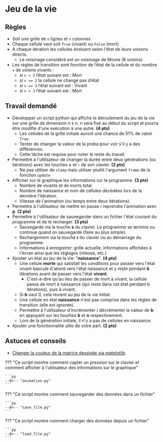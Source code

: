 # Jeu de la vie

## Règles

- Soit une grille de `n` lignes et `n` colonnes
- Chaque cellule vaut soit `True` (vivant) ou `False` (mort)
- A chaque itération les cellules évoluent selon l'état de leurs voisons directs.
    - Le voisinage considéré est un voisinage de Moore (8 voisins).
- Les règles de transition sont fonction de l’état de la cellule et du nombre `v` de voisins vivants :
    - si `v < 2` l’état suivant est : Mort
    - si `v == 2` la cellule ne change pas d’état
    - si `v == 3` l’état suivant est : Vivant
    - si `v > 3` l’état suivant est : Mort

## Travail demandé

- Développer un script python qui affiche le déroulement du jeu de la vie sur une grille de dimension n x n. n sera fixé au début du script et pourra être modifié d'une exécution à une autre. **(4 pts)**
    - Les cellules de la grille initiale auront une chance de 51% de valoir `True`.
    - Tenter de changer la valeur de la proba pour voir s'il y a des différences.
    - Cette tâche est requise pour noter le reste du travail.
- Permettre à l'utilisateur de changer la durée entre deux générations (ou itérations) avec les touches **+** et **-** de son clavier. **(2 pts)**
    - Ne pas utiliser de `sleep` mais utiliser plutôt l'argument `frame` de la fonction `update`
- Afficher sur le graphique les informations sur le programme. **(3 pts)**
    - Nombre de vivants et de morts total.
    - Nombre de naissance et nom de cellules décédées lors de la dernière l'itération.
    - Vitesse de l'animation (ou temps entre deux itérations).
- Permettre à l'utilisateur de mettre en pause / reprendre l'animation avec **p**. **(2 pts)**
- Permettre à l'utilisateur de sauvegarder dans un fichier l'état courant du programme et de le recharger. **(3 pts)**
    - Sauvegarde via la touche **s** du clavier. Le programme se termine ou continue quand on sauvegarde (faire au plus simple).
    - Rechargement via la touche **r** du clavier ou au démarrage du programme.
    - Informations à enregistrer: grille actuelle, informations affichées à l'écran ainsi que les réglages (vitesse, etc.)
- Ajouter un état au jeu de la vie: "**naissance**". **(4 pts)**
    - Une cellule **morte** qui satisfait les conditions pour passer vers l'état vivant bascule d'abord vers l'état naissance et y reste pendant **b** itérations avant de passer vers l'état **vivant**.
        - C'est-à-dire qu'au lieu de passer de mort à vivant, la cellule passe de mort à naissance (qui reste dans cet état pendant b itérations), puis à vivant.
    - Si **b** vaut 0, cela revient au jeu de la vie initial.
    - Une cellule en état **naissance** n'est pas comprise dans les règles de transition (elle est ignorée).
    - Permettre à l'utilisateur d'incrémenter / décrémenter la valeur de **b** en appuyant sur les touches **b** et **n** respectivement.
    - Lors de la génération initiale, il n'y a pas de cellules en naissance.
- Ajouter une fonctionnalité utile de votre part. **(2 pts)**

## Astuces et conseils

- [Changer la couleur de la matrice dessinée via matplotlib](https://stackoverflow.com/a/43908997).

??? "Ce script montre comment capter un pression sur le clavier et comment afficher à l'utilisateur des informations sur le graphique"

    ```py
    --8<-- "animation.py"
    ```

??? "Ce script montre comment sauvegarder des données dans un fichier"

    ```py
    --8<-- "save_file.py"
    ```

??? "Ce script montre comment charger des données depuis un fichier"

    ```py
    --8<-- "load_file.py"
    ```
